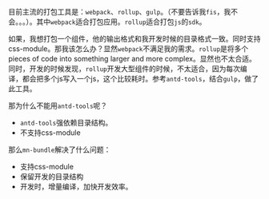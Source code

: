 目前主流的打包工具是：`webpack`、`rollup`、`gulp`。（不要告诉我`fis`，我不会。。。）。其中`webpack`适合打包应用。`rollup`适合打包`js`的`sdk`。

如果，我想打包一个组件，他的输出格式和我开发时候的目录格式一致。同时支持css-module。那我该怎么办？显然`webpack`不满足我的需求。`rollup`是将多个pieces of code into something larger and more complex。显然也不太合适。同时，开发的时候发现，`rollup`开发大型组件的时候，不太适合，因为每次编译，都会把多个js写入一个js，这个比较耗时。参考`antd-tools`，结合`gulp`，做了此工具。

那为什么不能用`antd-tools`呢？
- `antd-tools`强依赖目录结构。
- 不支持css-module

那么`mn-bundle`解决了什么问题：
- 支持css-module
- 保留开发的目录结构
- 开发时，增量编译，加快开发效率。